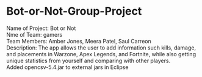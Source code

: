 # Bot-or-Not-Group-Project
Name of Project: Bot or Not<br />
Nme of Team: gamers<br />
Team Members: Amber Jones, Meera Patel, Saul Carreon<br />
Description: The app allows the user to add information such kills, damage, and placements in Warzone, Apex Legends, and Fortnite, while also getting unique statistics from yourself and comparing with other players.<br />
Added opencsv-5.4.jar to external jars in Eclipse<br />
